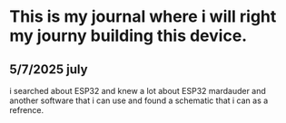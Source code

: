 # This is my journal where i will right my journy building this device.
## 5/7/2025 july
i searched about ESP32 and knew a lot about ESP32 mardauder and another software that i can use and found a schematic that i can as a refrence.
